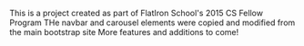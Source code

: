 This is a project created as part of FlatIron School's 2015 CS Fellow Program
THe navbar and carousel elements were copied and modified from the main bootstrap site
More features and additions to come!